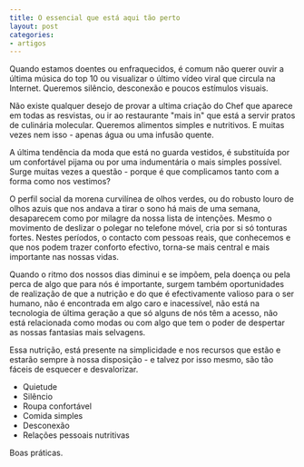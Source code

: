 ```yaml
---
title: O essencial que está aqui tão perto
layout: post
categories:
- artigos
---
```

Quando estamos doentes ou enfraquecidos, é comum não querer ouvir a última música do top 10 ou visualizar o último vídeo viral que circula na Internet. Queremos silêncio, desconexão e poucos estímulos visuais. 

Não existe qualquer desejo de provar a ultima criação do Chef que aparece em todas as resvistas, ou ir ao restaurante "mais in" que está a servir pratos de culinária molecular.  Queremos alimentos simples e nutritivos. E muitas vezes nem isso - apenas água ou uma infusão quente.

A última tendência da moda que está no guarda vestidos, é substituída por um confortável pijama ou por uma indumentária o mais simples possível. Surge muitas vezes a questão - porque é que complicamos tanto com a forma como nos vestimos?

O perfil social da morena curvilínea de olhos verdes, ou do robusto louro de olhos azuis que nos andava a tirar o sono há mais de uma semana, desaparecem como por milagre da nossa lista de intenções. Mesmo o movimento de deslizar o polegar no telefone móvel, cria por si só tonturas fortes. Nestes períodos, o contacto com pessoas reais, que conhecemos e que nos podem trazer conforto efectivo, torna-se mais central e mais importante nas nossas vidas.

Quando o ritmo dos nossos dias diminui e se impõem, pela doença ou pela perca de algo que para nós é importante, surgem também oportunidades de realização de que a nutrição e do que é efectivamente valioso para o ser humano, não é encontrada em algo caro e inacessível, não está na tecnologia de última geração a que só alguns de nós têm a acesso, não está relacionada como modas ou com algo que tem o poder de despertar as nossas fantasias mais selvagens. 

Essa nutrição, está presente na simplicidade e nos recursos que estão e estarão sempre à nossa disposição - e talvez por isso mesmo, são tão fáceis de esquecer e desvalorizar. 

+ Quietude
+ Silêncio
+ Roupa confortável
+ Comida simples
+ Desconexão
+ Relações pessoais nutritivas 

Boas práticas.
